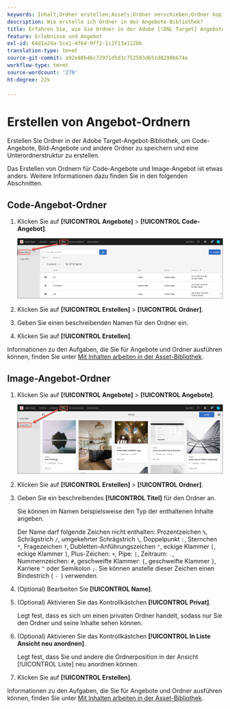 ```yaml
---
keywords: Inhalt;Ordner erstellen;Assets;Ordner verschieben;Ordner kopieren;Ordner löschen;Ordner herunterladen;Ordner
description: Wie erstelle ich Ordner in der Angebote-Bibliothek?
title: Erfahren Sie, wie Sie Ordner in der Adobe [!DNL Target] Angebote-Bibliothek erstellen, um Code- und Bildordner sowie andere Angebot zu speichern.
feature: Erlebnisse und Angebot
exl-id: 64d1a24a-5ce1-4f64-9ff2-1c2f13a112bb
translation-type: tm+mt
source-git-commit: a92e88b46c72971d5d3c752593d651d8290b674e
workflow-type: tm+mt
source-wordcount: '279'
ht-degree: 22%

---
```


# Erstellen von Angebot-Ordnern

Erstellen Sie Ordner in der Adobe Target-Angebot-Bibliothek, um Code-Angebote, Bild-Angebote und andere Ordner zu speichern und eine Unterordnerstruktur zu erstellen.

Das Erstellen von Ordnern für Code-Angebote und Image-Angebot ist etwas anders. Weitere Informationen dazu finden Sie in den folgenden Abschnitten.

## Code-Angebot-Ordner

1. Klicken Sie auf **[!UICONTROL Angebote]** > **[!UICONTROL Code-Angebot]**.

   ![Registerkarte &quot;Code-Angebot&quot;](/help/c-experiences/c-manage-content/assets/code-offers-tab.png)

1. Klicken Sie auf **[!UICONTROL Erstellen]** > **[!UICONTROL Ordner]**.

1. Geben Sie einen beschreibenden Namen für den Ordner ein.

1. Klicken Sie auf **[!UICONTROL Erstellen]**.

Informationen zu den Aufgaben, die Sie für Angebote und Ordner ausführen können, finden Sie unter [Mit Inhalten arbeiten in der Asset-Bibliothek](/help/c-experiences/c-manage-content/assets-working.md).

## Image-Angebot-Ordner

1. Klicken Sie auf **[!UICONTROL Angebote]** > **[!UICONTROL Angebote]**.

   ![Registerkarte &quot;Angebote&quot;](/help/c-experiences/c-manage-content/assets/image-offers-tab.png)

1. Klicken Sie auf **[!UICONTROL Erstellen]** > **[!UICONTROL Ordner]**.
1. Geben Sie ein beschreibendes **[!UICONTROL Titel]** für den Ordner an.

   Sie können im Namen beispielsweise den Typ der enthaltenen Inhalte angeben.

   Der Name darf folgende Zeichen nicht enthalten: Prozentzeichen `%`, Schrägstrich `/`, umgekehrter Schrägstrich `\`, Doppelpunkt `:`, Sternchen `*`, Fragezeichen `?`, Dubletten-Anführungszeichen `"`, eckige Klammer `[`, eckige Klammer `]`, Plus-Zeichen: `+`, Pipe: `|`, Zeitraum: `.`, Nummernzeichen: `#`, geschweifte Klammer: `{`, geschweifte Klammer `}`, Karriere `^` oder Semikolon `;`. Sie können anstelle dieser Zeichen einen Bindestrich ( `- `) verwenden.

1. (Optional) Bearbeiten Sie **[!UICONTROL Name]**.
1. (Optional) Aktivieren Sie das Kontrollkästchen **[!UICONTROL Privat]**.

   Legt fest, dass es sich um einen privaten Ordner handelt, sodass nur Sie den Ordner und seine Inhalte sehen können.

1. (Optional) Aktivieren Sie das Kontrollkästchen **[!UICONTROL In Liste Ansicht neu anordnen]**.

   Legt fest, dass Sie und andere die Ordnerposition in der Ansicht [!UICONTROL Liste] neu anordnen können.

1. Klicken Sie auf **[!UICONTROL Erstellen]**.

Informationen zu den Aufgaben, die Sie für Angebote und Ordner ausführen können, finden Sie unter [Mit Inhalten arbeiten in der Asset-Bibliothek](/help/c-experiences/c-manage-content/assets-working.md).
